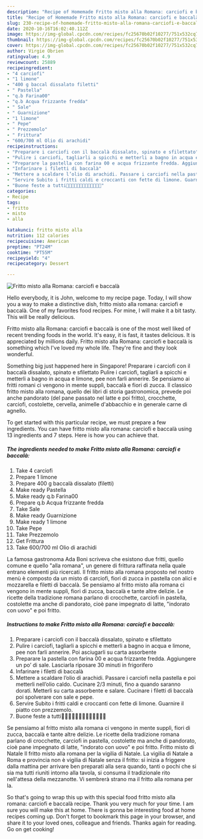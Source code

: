 ```yaml
---
description: "Recipe of Homemade Fritto misto alla Romana: carciofi e baccalà"
title: "Recipe of Homemade Fritto misto alla Romana: carciofi e baccalà"
slug: 230-recipe-of-homemade-fritto-misto-alla-romana-carciofi-e-baccala
date: 2020-10-16T16:02:40.112Z
image: https://img-global.cpcdn.com/recipes/fc25670b02f10277/751x532cq70/fritto-misto-alla-romana-carciofi-e-baccala-recipe-main-photo.jpg
thumbnail: https://img-global.cpcdn.com/recipes/fc25670b02f10277/751x532cq70/fritto-misto-alla-romana-carciofi-e-baccala-recipe-main-photo.jpg
cover: https://img-global.cpcdn.com/recipes/fc25670b02f10277/751x532cq70/fritto-misto-alla-romana-carciofi-e-baccala-recipe-main-photo.jpg
author: Virgie Obrien
ratingvalue: 4.9
reviewcount: 25889
recipeingredient:
- "4 carciofi"
- "1 limone"
- "400 g baccal dissalato filetti"
- " Pastella"
- "q.b Farina00"
- "q.b Acqua frizzante fredda"
- " Sale"
- " Guarnizione"
- "1 limone"
- " Pepe"
- " Prezzemolo"
- " Frittura"
- "600/700 ml Olio di arachidi"
recipeinstructions:
- "Preparare i carciofi con il baccalà dissalato, spinato e sfilettato"
- "Pulire i carciofi, tagliarli a spicchi e metterli a bagno in acqua e limone, pee non farli annerire. Poi asciugarli su carta assorbente"
- "Preparare la pastella con farina 00 e acqua frizzante fredda. Aggiungere un po’ di sale. Lasciarla riposare 30 minuti in frigorifero"
- "Infarinare i filetti di baccalà"
- "Mettere a scaldare l’olio di arachidi. Passare i carciofi nella pastella e poi metterli nell’olio caldo. Cucinare 2/3 minuti, fino a quando saranno dorati. Metterli su carta assorbente e salare. Cucinare i filetti di baccalà poi spolverare con sale e pepe."
- "Servire Subito i fritti caldi e croccanti con fette di limone. Guarnire il piatto con prezzemolo."
- "Buone feste a tutti🌲🎅🏻👨‍👩‍👦‍👦💫✨🏡🌠🎁💝"
categories:
- Recipe
tags:
- fritto
- misto
- alla

katakunci: fritto misto alla 
nutrition: 112 calories
recipecuisine: American
preptime: "PT24M"
cooktime: "PT55M"
recipeyield: "4"
recipecategory: Dessert

---
```



![Fritto misto alla Romana: carciofi e baccalà](https://img-global.cpcdn.com/recipes/fc25670b02f10277/751x532cq70/fritto-misto-alla-romana-carciofi-e-baccala-recipe-main-photo.jpg)

Hello everybody, it is John, welcome to my recipe page. Today, I will show you a way to make a distinctive dish, fritto misto alla romana: carciofi e baccalà. One of my favorites food recipes. For mine, I will make it a bit tasty. This will be really delicious.

Fritto misto alla Romana: carciofi e baccalà is one of the most well liked of recent trending foods in the world. It's easy, it is fast, it tastes delicious. It is appreciated by millions daily. Fritto misto alla Romana: carciofi e baccalà is something which I've loved my whole life. They're fine and they look wonderful.

Something big just happened here in Singapore! Preparare i carciofi con il baccalà dissalato, spinato e sfilettato Pulire i carciofi, tagliarli a spicchi e metterli a bagno in acqua e limone, pee non farli annerire. Se pensiamo ai fritti romani ci vengono in mente supplì, baccalà e fiori di zucca. Il classico fritto misto alla romana, quello dei libri di storia gastronomica, prevede poi anche pandorato (del pane passato nel latte e poi fritto), crocchette, carciofi, costolette, cervella, animelle d&#39;abbacchio e in generale carne di agnello.


To get started with this particular recipe, we must prepare a few ingredients. You can have fritto misto alla romana: carciofi e baccalà using 13 ingredients and 7 steps. Here is how you can achieve that.

<!--inarticleads1-->

##### The ingredients needed to make Fritto misto alla Romana: carciofi e baccalà:

1. Take 4 carciofi
1. Prepare 1 limone
1. Prepare 400 g baccalà dissalato (filetti)
1. Make ready  Pastella
1. Make ready q.b Farina00
1. Prepare q.b Acqua frizzante fredda
1. Take  Sale
1. Make ready  Guarnizione
1. Make ready 1 limone
1. Take  Pepe
1. Take  Prezzemolo
1. Get  Frittura
1. Take 600/700 ml Olio di arachidi


La famosa gastronoma Ada Boni scriveva che esistono due fritti, quello comune e quello &#34;alla romana&#34;, un genere di frittura raffinata nella quale entrano elementi più ricercati. Il fritto misto alla romana proposto nel nostro menù è composto da un misto di carciofi, fiori di zucca in pastella con alici e mozzarella e filetti di baccalà. Se pensiamo al fritto misto alla romana ci vengono in mente supplì, fiori di zucca, baccalà e tante altre delizie. Le ricette della tradizione romana parlano di crocchette, carciofi in pastella, costolette ma anche di pandorato, cioè pane impegnato di latte, &#34;indorato con uovo&#34; e poi fritto. 

<!--inarticleads2-->

##### Instructions to make Fritto misto alla Romana: carciofi e baccalà:

1. Preparare i carciofi con il baccalà dissalato, spinato e sfilettato
1. Pulire i carciofi, tagliarli a spicchi e metterli a bagno in acqua e limone, pee non farli annerire. Poi asciugarli su carta assorbente
1. Preparare la pastella con farina 00 e acqua frizzante fredda. Aggiungere un po’ di sale. Lasciarla riposare 30 minuti in frigorifero
1. Infarinare i filetti di baccalà
1. Mettere a scaldare l’olio di arachidi. Passare i carciofi nella pastella e poi metterli nell’olio caldo. Cucinare 2/3 minuti, fino a quando saranno dorati. Metterli su carta assorbente e salare. Cucinare i filetti di baccalà poi spolverare con sale e pepe.
1. Servire Subito i fritti caldi e croccanti con fette di limone. Guarnire il piatto con prezzemolo.
1. Buone feste a tutti🌲🎅🏻👨‍👩‍👦‍👦💫✨🏡🌠🎁💝


Se pensiamo al fritto misto alla romana ci vengono in mente supplì, fiori di zucca, baccalà e tante altre delizie. Le ricette della tradizione romana parlano di crocchette, carciofi in pastella, costolette ma anche di pandorato, cioè pane impegnato di latte, &#34;indorato con uovo&#34; e poi fritto. Fritto misto di Natale Il fritto misto alla romana per la vigilia di Natale. La vigilia di Natale a Roma e provincia non è vigilia di Natale senza il fritto: si inizia a friggere dalla mattina per arrivare ben preparati alla sera quando, tanti o pochi che si sia ma tutti riuniti intorno alla tavola, si consuma il tradizionale rito nell&#39;attesa della mezzanotte. Vi sembrerà strano ma il fritto alla romana per la. 

So that's going to wrap this up with this special food fritto misto alla romana: carciofi e baccalà recipe. Thank you very much for your time. I am sure you will make this at home. There is gonna be interesting food at home recipes coming up. Don't forget to bookmark this page in your browser, and share it to your loved ones, colleague and friends. Thanks again for reading. Go on get cooking!
